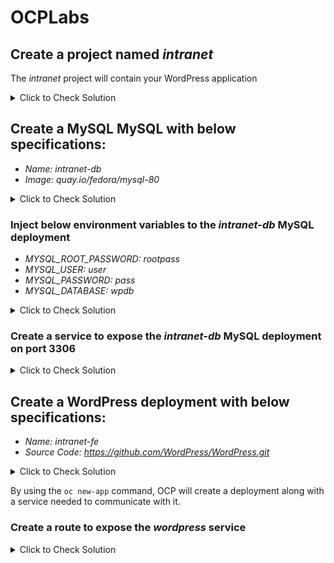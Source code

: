 # OCPLabs

## Create a project named _intranet_

The _intranet_ project will contain your WordPress application

<details>
  <summary>Click to Check Solution</summary>
  
  ```
  oc new-project intranet
  ```

</details>
  
## Create a MySQL MySQL with below specifications:
- *Name:* _intranet-db_
- *Image:* _quay.io/fedora/mysql-80_

<details>
  <summary>Click to Check Solution</summary>
  
  ```
  oc create deployment intranet-db --image=quay.io/fedora/mysql-80
  ```
  
</details>


### Inject below environment variables to the _intranet-db_ MySQL deployment

- *MYSQL_ROOT_PASSWORD:* _rootpass_
- *MYSQL_USER:* _user_
- *MYSQL_PASSWORD:* _pass_
- *MYSQL_DATABASE:* _wpdb_

<details>
  <summary>Click to Check Solution</summary>
  
  ```
  oc set env deployment/intranet-db MYSQL_ROOT_PASSWORD=rootpass MYSQL_USER=user MYSQL_PASSWORD=pass MYSQL_DATABASE=wpdb
  ```

</details>

### Create a service to expose the _intranet-db_ MySQL deployment on port 3306

<details>
  <summary>Click to Check Solution</summary>
  
  ```
  oc expose deployment intranet-db --port 3306
  ```
</details>




## Create a WordPress deployment with below specifications:
- *Name:* _intranet-fe_
- *Source Code:* _https://github.com/WordPress/WordPress.git_

<details>
  <summary>Click to Check Solution</summary>
  
  ```
  oc new-app https://github.com/WordPress/WordPress.git
  ```
</details>

By using the `oc new-app` command, OCP will create a deployment along with a service needed to communicate with it.

### Create a route to expose the _wordpress_ service

<details>
  <summary>Click to Check Solution</summary>
  
  ```
  oc expose service wordpress
  ```
  
</details>
